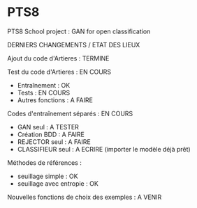 # PTS8
PTS8 School project : GAN for open classification


DERNIERS CHANGEMENTS / ETAT DES LIEUX

Ajout du code d'Artieres : TERMINE

Test du code d'Artieres : EN COURS
- Entraînement : OK
- Tests : EN COURS
- Autres fonctions : A FAIRE

Codes d'entraînement séparés : EN COURS
- GAN seul : A TESTER
- Création BDD : A FAIRE
- REJECTOR seul : A FAIRE
- CLASSIFIEUR seul : A ECRIRE (importer le modèle déjà prêt)

Méthodes de références :
 - seuillage simple : OK
 - seuillage avec entropie : OK

Nouvelles fonctions de choix des exemples : A VENIR
